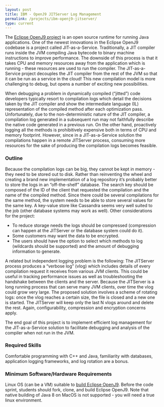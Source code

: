 ```yaml
---
layout: post
title: IBM - OpenJ9 JITServer Log Management
permalink: /projects/ibm-openj9-jitserver/
type: current
---
```


The [Eclipse OpenJ9 project](https://github.com/eclipse/openj9) is an open source runtime for running Java applications. One of the newest innovations in the Eclipse OpenJ9 codebase is a project called JIT-as-a-Service. Traditionally, a JIT compiler runs inside the JVM compiling Java bytecode to binary machine instructions to improve performance. The downside of this process is that it takes CPU and memory resources away from the application which is running - these resources are used to run the compiler. The JIT-as-a-Service project decouples the JIT compiler from the rest of the JVM so that it can be run as a service in the cloud! This new compilation model is more challenging to debug, but opens a number of exciting new possibilities.

<!--more-->

When debugging a problem in dynamically compiled (“jitted”) code developers typically resort to compilation logs which detail the decisions taken by the JIT compiler and show the intermediate language (IL) representation of the compiled method after each optimization pass. Unfortunately, due to the non-deterministic nature of the JIT compiler, a compilation log generated in a subsequent run may not faithfully describe the native code generated in a previous run. On the other hand, proactively logging all the methods is prohibitively expensive both in terms of CPU and memory footprint. However, since in a JIT-as-a-Service solution the compilations happen in a remote JITServer process, consuming more resources for the sake of producing the compilation logs becomes feasible.

### Outline
Because the compilation logs can be big, they cannot be kept in memory - they need to be stored out to disk. Rather than reinventing the wheel and creating a brand new implementation of a log repository it’s probably better to store the logs in an “off-the-shelf” database. The search key should be composed of the ID of the client that requested the compilation and the name of the compiled method. Since there could be several compilations for the same method, the system needs to be able to store several values for the same key. A key-value store like Cassandra seems very well suited to the job (other database systems may work as well). Other considerations for the project:
* To reduce storage needs the logs should be compressed (compression can happen at the JITServer or the database system could do it).
* Some customers may want the data to be encrypted.
* The users should have the option to select which methods to log (wildcards should be supported) and the amount of debugging information to generate.

A related but independent logging problem is the following: The JITServer process produces a “verbose log” (vlog) which includes details of every compilation request it receives from various JVM clients. This could be useful in tracking performance issues as well as troubleshooting the handshake between the clients and the server. Because the JITServer is a long running process that can serve many JVM clients, over time the vlog could grow very large. The proposed solution involves a scheme of rotating logs: once the vlog reaches a certain size, the file is closed and a new one is started. The JITServer will keep only the last N vlogs around and delete the rest. Again, configurability, compression and encryption concerns apply.

The end goal of this project is to implement efficient log management for the JIT-as-a-Service solution to facilitate debugging and analysis of the compiler when not run in the JVM.

### Required Skills

Comfortable programming with C++ and Java, familiarity with databases, application logging frameworks, and log rotation are a bonus.

### Minimum Software/Hardware Requirements
Linux OS (can be a VM) suitable to [build Eclipse OpenJ9](https://github.com/eclipse/openj9/blob/master/doc/build-instructions/Build_Instructions_V8.md). Before the code sprint, students should fork, clone, and build Eclipse OpenJ9. Note that native building of Java 8 on MacOS is not supported - you will need a true linux environment.
